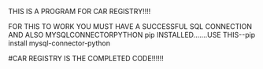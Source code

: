 THIS IS A PROGRAM FOR CAR REGISTRY!!!!

FOR THIS TO WORK YOU MUST HAVE A SUCCESSFUL SQL CONNECTION AND ALSO MYSQLCONNECTORPYTHON pip INSTALLED.......USE THIS--pip install mysql-connector-python

#CAR REGISTRY IS THE COMPLETED CODE!!!!!!

